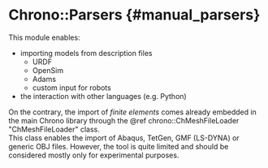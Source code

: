 Chrono::Parsers {#manual_parsers}
=================================

This module enables:
- importing models from description files
  + URDF
  + OpenSim
  + Adams
  + custom input for robots
- the interaction with other languages (e.g. Python)

On the contrary, the import of *finite elements* comes already embedded in the main Chrono library through the @ref chrono::ChMeshFileLoader "ChMeshFileLoader" class.  
This class enables the import of Abaqus, TetGen, GMF (LS-DYNA) or generic OBJ files. However, the tool is quite limited and should be considered mostly only for experimental purposes.



